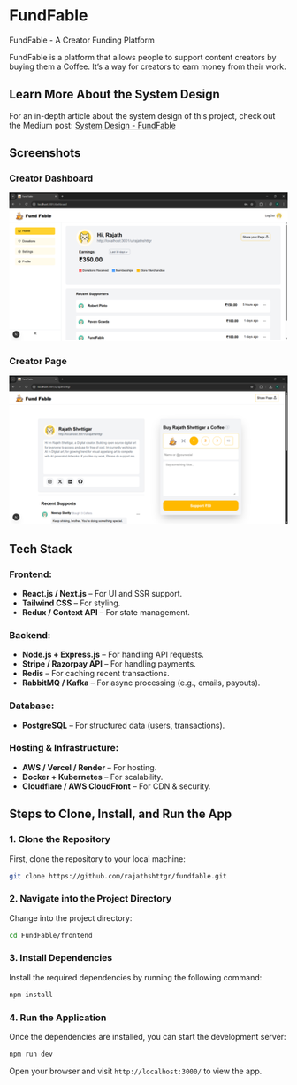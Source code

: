 # FundFable

FundFable - A Creator Funding Platform

FundFable is a platform that allows people to support content creators by buying them a Coffee. It’s a way for creators to earn money from their work.

## Learn More About the System Design

For an in-depth article about the system design of this project, check out the Medium post: [System Design - FundFable](https://medium.com/@rajathshttgr/system-design-fundfable-6c27a0de39f4)

## Screenshots

### Creator Dashboard

![Creator Dashboard](img/Creator-Dashboard.png)

### Creator Page

![Creator Page](img/Creator-Page.png)

## Tech Stack

### Frontend:

- **React.js / Next.js** – For UI and SSR support.
- **Tailwind CSS** – For styling.
- **Redux / Context API** – For state management.

### Backend:

- **Node.js + Express.js** – For handling API requests.
- **Stripe / Razorpay API** – For handling payments.
- **Redis** – For caching recent transactions.
- **RabbitMQ / Kafka** – For async processing (e.g., emails, payouts).

### Database:

- **PostgreSQL** – For structured data (users, transactions).

### Hosting & Infrastructure:

- **AWS / Vercel / Render** – For hosting.
- **Docker + Kubernetes** – For scalability.
- **Cloudflare / AWS CloudFront** – For CDN & security.

## Steps to Clone, Install, and Run the App

### 1. Clone the Repository

First, clone the repository to your local machine:

```bash
git clone https://github.com/rajathshttgr/fundfable.git
```

### 2. Navigate into the Project Directory

Change into the project directory:

```bash
cd FundFable/frontend
```

### 3. Install Dependencies

Install the required dependencies by running the following command:

```bash
npm install
```

### 4. Run the Application

Once the dependencies are installed, you can start the development server:

```bash
npm run dev
```

Open your browser and visit `http://localhost:3000/` to view the app.
